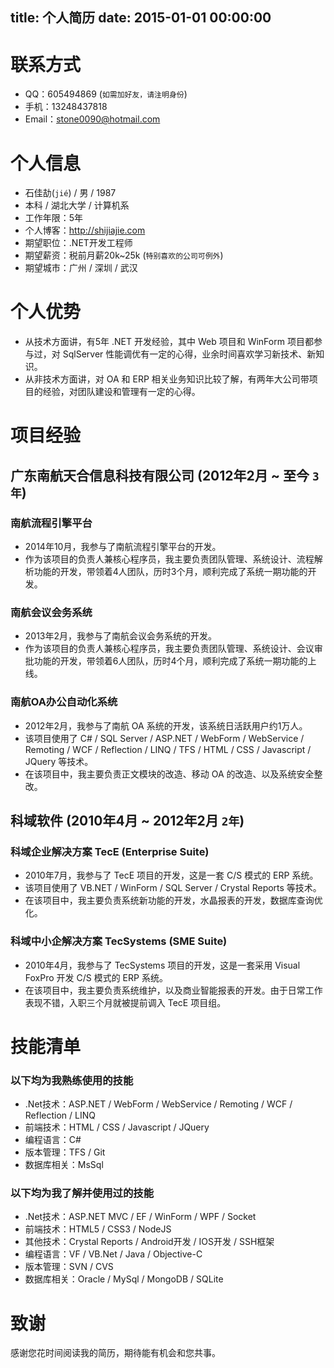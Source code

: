 title: 个人简历
date: 2015-01-01 00:00:00
---

# 联系方式
- QQ：605494869 (`如需加好友，请注明身份`)
- 手机：13248437818
- Email：<a href="mailto:stone0090@hotmail.com">stone0090@hotmail.com</a>

# 个人信息
- 石佳劼(`jié`) / 男 / 1987
- 本科 / 湖北大学 / 计算机系
- 工作年限：5年
- 个人博客：http://shijiajie.com
- 期望职位：.NET开发工程师
- 期望薪资：税前月薪20k~25k (`特别喜欢的公司可例外`)
- 期望城市：广州 / 深圳 / 武汉

# 个人优势
- 从技术方面讲，有5年 .NET 开发经验，其中 Web 项目和 WinForm 项目都参与过，对 SqlServer 性能调优有一定的心得，业余时间喜欢学习新技术、新知识。
- 从非技术方面讲，对 OA 和 ERP 相关业务知识比较了解，有两年大公司带项目的经验，对团队建设和管理有一定的心得。

# 项目经验
## 广东南航天合信息科技有限公司 (2012年2月 ~ 至今 `3年`)
### 南航流程引擎平台
- 2014年10月，我参与了南航流程引擎平台的开发。
- 作为该项目的负责人兼核心程序员，我主要负责团队管理、系统设计、流程解析功能的开发，带领着4人团队，历时3个月，顺利完成了系统一期功能的开发。

### 南航会议会务系统
- 2013年2月，我参与了南航会议会务系统的开发。
- 作为该项目的负责人兼核心程序员，我主要负责团队管理、系统设计、会议审批功能的开发，带领着6人团队，历时4个月，顺利完成了系统一期功能的上线。

### 南航OA办公自动化系统
- 2012年2月，我参与了南航 OA 系统的开发，该系统日活跃用户约1万人。
- 该项目使用了 C# / SQL Server / ASP.NET / WebForm / WebService / Remoting / WCF / Reflection / LINQ / TFS / HTML / CSS / Javascript / JQuery 等技术。
- 在该项目中，我主要负责正文模块的改造、移动 OA 的改造、以及系统安全整改。

## 科域软件 (2010年4月 ~ 2012年2月  `2年`)
### 科域企业解决方案 TecE (Enterprise Suite)
- 2010年7月，我参与了 TecE 项目的开发，这是一套 C/S 模式的 ERP 系统。
- 该项目使用了 VB.NET / WinForm / SQL Server / Crystal Reports 等技术。
- 在该项目中，我主要负责系统新功能的开发，水晶报表的开发，数据库查询优化。

### 科域中小企解决方案 TecSystems (SME Suite)
- 2010年4月，我参与了 TecSystems 项目的开发，这是一套采用 Visual FoxPro 开发 C/S 模式的 ERP 系统。
- 在该项目中，我主要负责系统维护，以及商业智能报表的开发。由于日常工作表现不错，入职三个月就被提前调入 TecE 项目组。

# 技能清单
### 以下均为我熟练使用的技能
- .Net技术：ASP.NET / WebForm / WebService / Remoting / WCF / Reflection / LINQ
- 前端技术：HTML / CSS / Javascript / JQuery
- 编程语言：C#
- 版本管理：TFS / Git
- 数据库相关：MsSql

### 以下均为我了解并使用过的技能
- .Net技术：ASP.NET MVC / EF / WinForm / WPF / Socket
- 前端技术：HTML5 / CSS3 / NodeJS
- 其他技术：Crystal Reports / Android开发 / IOS开发 / SSH框架
- 编程语言：VF / VB.Net / Java / Objective-C
- 版本管理：SVN / CVS
- 数据库相关：Oracle / MySql / MongoDB / SQLite

# 致谢
感谢您花时间阅读我的简历，期待能有机会和您共事。